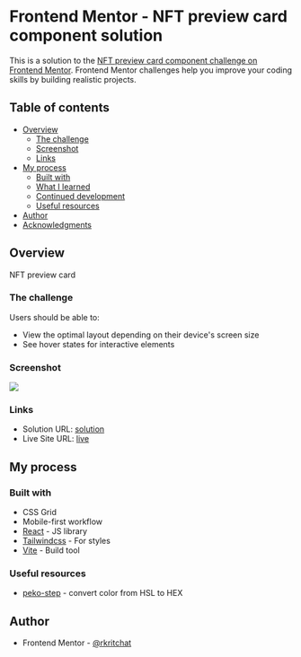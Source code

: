 # Frontend Mentor - NFT preview card component solution

This is a solution to the [NFT preview card component challenge on Frontend Mentor](https://www.frontendmentor.io/challenges/nft-preview-card-component-SbdUL_w0U). Frontend Mentor challenges help you improve your coding skills by building realistic projects.

## Table of contents

- [Overview](#overview)
  - [The challenge](#the-challenge)
  - [Screenshot](#screenshot)
  - [Links](#links)
- [My process](#my-process)
  - [Built with](#built-with)
  - [What I learned](#what-i-learned)
  - [Continued development](#continued-development)
  - [Useful resources](#useful-resources)
- [Author](#author)
- [Acknowledgments](#acknowledgments)

## Overview

NFT preview card

### The challenge

Users should be able to:

- View the optimal layout depending on their device's screen size
- See hover states for interactive elements

### Screenshot

![](./screenshot.jpg)

### Links

- Solution URL: [solution](https://www.frontendmentor.io/solutions/react-tailwindcss-vite-LLDK_5VxFI)
- Live Site URL: [live](https://nft-preview-card-component-six-ochre.vercel.app)

## My process

### Built with

- CSS Grid
- Mobile-first workflow
- [React](https://reactjs.org/) - JS library
- [Tailwindcss](https://tailwindcss.com/) - For styles
- [Vite](https://vitejs.dev/) - Build tool

### Useful resources

- [peko-step](https://www.peko-step.com/) - convert color from HSL to HEX

## Author

- Frontend Mentor - [@rkritchat](https://www.frontendmentor.io/profile/rkritchat)
